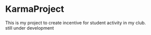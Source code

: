 # KarmaProject
This is my project to create incentive for student activity in my club.<br>
still under development
